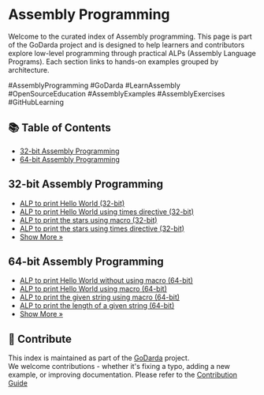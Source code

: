 # Assembly Programming

Welcome to the curated index of Assembly programming. This page is part of the GoDarda project and is designed to help learners and contributors explore low-level programming through practical ALPs (Assembly Language Programs). Each section links to hands-on examples grouped by architecture.

#AssemblyProgramming #GoDarda #LearnAssembly #OpenSourceEducation #AssemblyExamples #AssemblyExercises #GitHubLearning

## 📚 Table of Contents

- [32-bit Assembly Programming](#32-bit-assembly-programming)
- [64-bit Assembly Programming](#64-bit-assembly-programming)

## 32-bit Assembly Programming

- [ALP to print Hello World (32-bit)](https://godarda.in/asm/32-bit/gdvxqaz)  
- [ALP to print Hello World using times directive (32-bit)](https://godarda.in/asm/32-bit/gdbhdky)  
- [ALP to print the stars using macro (32-bit)](https://godarda.in/asm/32-bit/gdaeavq)  
- [ALP to print the stars using times directive (32-bit)](https://godarda.in/asm/32-bit/gdbqeza)  
- [Show More »](https://godarda.in/asm/32-bit)

## 64-bit Assembly Programming

- [ALP to print Hello World without using macro (64-bit)](https://godarda.in/asm/64-bit/gdatnak)  
- [ALP to print Hello World using macro (64-bit)](https://godarda.in/asm/64-bit/gdsgpyl)  
- [ALP to print the given string using macro (64-bit)](https://godarda.in/asm/64-bit/gdwagtz)  
- [ALP to print the length of a given string (64-bit)](https://godarda.in/asm/64-bit/gdcgame)  
- [Show More »](https://godarda.in/asm/64-bit)

## 🤝 Contribute

This index is maintained as part of the [GoDarda](https://github.com/godarda) project.  
We welcome contributions - whether it's fixing a typo, adding a new example, or improving documentation. Please refer to the [Contribution Guide](https://github.com/godarda/godarda.github.io/blob/main/CONTRIBUTING.md)